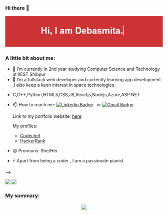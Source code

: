### Hi there 👋

<!--
**Debasmita-01/Debasmita-01** is a ✨ _special_ ✨ repository because its `README.md` (this file) appears on your GitHub profile.-->
<!-- ![alt text](https://github.com/Debasmita-01/Debasmita-01/blob/main/header.png?raw=true) -->
<!--<img src="https://github.com/Debasmita-01/Debasmita-01/blob/main/Add a subheading.jpg" width="500" height="600" align="center"> -->
<!--![me](https://raw.githubusercontent.com/Debasmita-01/Debasmita-01/main/mygif.gif)
-->
<div align="center">
	<body>
    <img src="/mygif.gif">
    </body>
</div>

### A little bit about me:

- 🔭 I’m currently in 2nd year studying Computer Science and Technology at IIEST Shibpur 
- 🌱 I’m a fullstack web developer and currently learning app development ,I also keep a keen interest in space technologies
 <!--<p align="center"> <img src="https://devicons.github.io/devicon/devicon.git/icons/bootstrap/bootstrap-plain.svg" alt="bootstrap" width="20" height="20"/> <img src="https://devicons.github.io/devicon/devicon.git/icons/c/c-original.svg" alt="c" width="20" height="20"/> <img src="https://devicons.github.io/devicon/devicon.git/icons/cplusplus/cplusplus-original.svg" alt="cplusplus" width="20" height="20"/> <img src="https://devicons.github.io/devicon/devicon.git/icons/css3/css3-original-wordmark.svg" alt="css3" width="20" height="20"/>  <img src="https://devicons.github.io/devicon/devicon.git/icons/html5/html5-original-wordmark.svg" alt="html5" width="20" height="20"/>   <img src="https://devicons.github.io/devicon/devicon.git/icons/nodejs/nodejs-original-wordmark.svg" alt="nodejs" width="20" height="20"/> <img src="https://devicons.github.io/devicon/devicon.git/icons/python/python-original-wordmark.svg" alt="python" width="20" height="20"/>
 <img height="20" width="20" src="https://raw.githubusercontent.com/github/explore/80688e429a7d4ef2fca1e82350fe8e3517d3494d/topics/javascript/javascript.png">
 <img height="20" width="20" src="https://raw.githubusercontent.com/github/explore/80688e429a7d4ef2fca1e82350fe8e3517d3494d/topics/react/react.png"><img src="https://devicons.github.io/devicon/devicon.git/icons/linux/linux-original.svg" alt="linux" width="20" height="20"/> <img src="https://cdn.jsdelivr.net/npm/simple-icons@3.1.0/icons/flutter.svg" alt="flutter" width="20" height="20"/> <img src="https://cdn.jsdelivr.net/npm/simple-icons@3.1.0/icons/dart.svg" alt="dart" width="20" height="20"/></p> -->
  - C,C++,Python,HTML5,CSS,JS,Reactjs,Nodejs,Azure,ASP.NET

- 📫 How to reach me: [![Linkedin Badge](https://img.shields.io/badge/-Linkedin-grey?style=for-the-badge-square&logo=Linkedin&logoColor=white&link=https://www.linkedin.com/in/debasmita-das-8073901a9/)](https://www.linkedin.com/in/debasmita-das-8073901a9/) &nbsp;  or  [![Gmail Badge](https://img.shields.io/badge/-Gmail-grey?style=for-the-badge-square&logo=Gmail&logoColor=white&link=mailto:debasmitad76@gmail.com)](mailto:debasmitad76@gmail.com)


     Link to my portfolio website: <a href="https://debasmita-01.github.io/">here</a>  
     
     
   My profiles:
      
     -    <a href="https://www.codechef.com/users/europa2020" target="blank">Codechef</a>
     -    <a href="https://www.hackerrank.com/debasmitad76" target="blank">HackerRank</a>

- 😄 Pronouns: She/Her
- ⚡ Apart from being a coder , I am a passionate pianist 
      
-->
<p align="center" style="display: inline">
<img src="https://img.shields.io/github/followers/Debasmita-01?style=for-the-badge">
<img src="https://img.shields.io/github/stars/Debasmita-01?style=for-the-badge">

</p>

 ### My summary:

<p align="center">
<img src="https://github-readme-stats.vercel.app/api?username=Debasmita-01&&show_icons=true&title_color=blue&icon_color=ccccccf&text_color=000000&bg_color=ffffff" width="50%"/ align=center>
</p>

